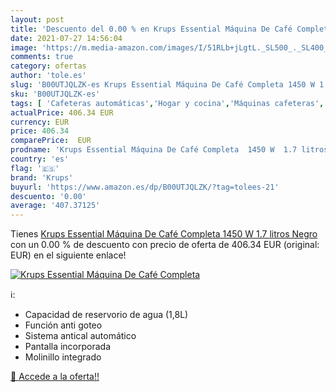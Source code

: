 ```yaml
---
layout: post
title: 'Descuento del 0.00 % en Krups Essential Máquina De Café Completa'
date: 2021-07-27 14:56:04
image: 'https://m.media-amazon.com/images/I/51RLb+jLgtL._SL500_._SL400_.jpg'
comments: true
category: ofertas
author: 'tole.es'
slug: 'B00UTJQLZK-es Krups Essential Máquina De Café Completa 1450 W 1.7 litros...'
sku: 'B00UTJQLZK-es'
tags: [ 'Cafeteras automáticas','Hogar y cocina','Máquinas cafeteras','Utensilios para café y té','café','krups', ]
actualPrice: 406.34 EUR
currency: EUR
price: 406.34
comparePrice:  EUR
prodname: 'Krups Essential Máquina De Café Completa  1450 W  1.7 litros  Negro'
country: 'es'
flag: '🇪🇸'
brand: 'Krups'
buyurl: 'https://www.amazon.es/dp/B00UTJQLZK/?tag=tolees-21'
descuento: '0.00'
average: '407.37125'
---
```


Tienes [Krups Essential Máquina De Café Completa  1450 W  1.7 litros  Negro](https://www.amazon.es/dp/B00UTJQLZK/?tag=tolees-21) con un 0.00 % de descuento con precio de oferta de 406.34 EUR (original:  EUR) en el siguiente enlace!

[![Krups Essential Máquina De Café Completa](https://m.media-amazon.com/images/I/51RLb+jLgtL._SL500_._SL400_.jpg)](https://www.amazon.es/dp/B00UTJQLZK/?tag=tolees-21)

ℹ️:

- Capacidad de reservorio de agua (1,8L)
- Función anti goteo
- Sistema antical automático
- Pantalla incorporada
- Molinillo integrado

[🛒 Accede a la oferta!!](https://www.amazon.es/dp/B00UTJQLZK/?tag=tolees-21)
